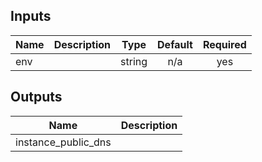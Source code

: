 ## Inputs

| Name | Description | Type | Default | Required |
|------|-------------|:----:|:-----:|:-----:|
| env |  | string | n/a | yes |

## Outputs

| Name | Description |
|------|-------------|
| instance\_public\_dns |  |

